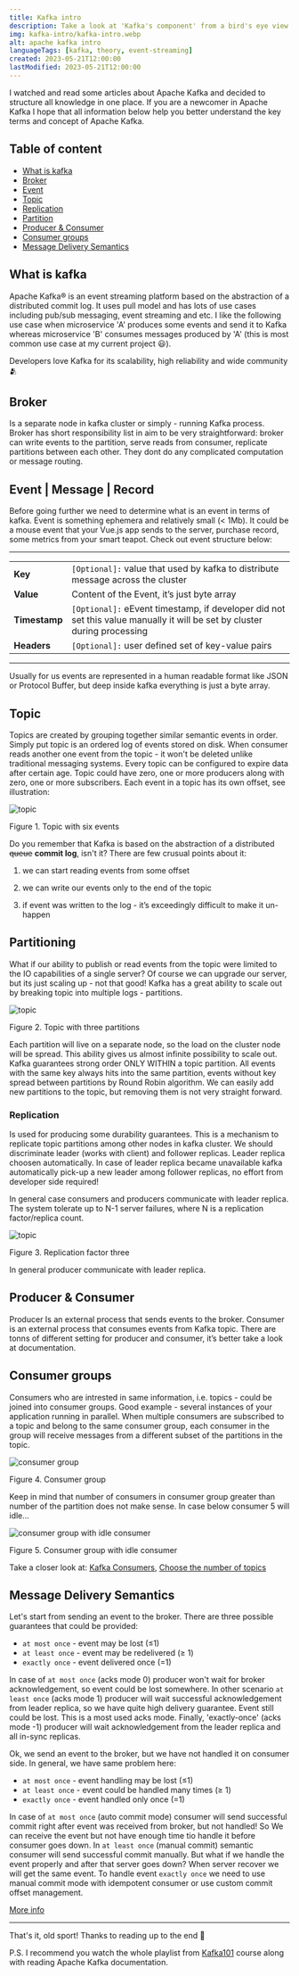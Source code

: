 ```yaml
---
title: Kafka intro
description: Take a look at 'Kafka's component' from a bird's eye view
img: kafka-intro/kafka-intro.webp
alt: apache kafka intro
languageTags: [kafka, theory, event-streaming]
created: 2023-05-21T12:00:00
lastModified: 2023-05-21T12:00:00
---
```

I watched and read some articles about Apache Kafka and decided to structure all knowledge in one place. If you are a
newcomer in Apache Kafka I hope that all information below help you better understand the key terms and concept of
Apache Kafka.

## Table of content

- [What is kafka](#what-is-kafka)
- [Broker](#broker)
- [Event](#event--message--record)
- [Topic](#topic)
- [Replication](#replication)
- [Partition](#partitioning)
- [Producer & Consumer](#producer--consumer)
- [Consumer groups](#consumer-groups)
- [Message Delivery Semantics](#message-delivery-semantics)

## What is kafka

Apache Kafka® is an event streaming platform based on the abstraction of a distributed commit log.
It uses pull model and has lots of use cases including pub/sub messaging, event streaming and etc. I like the following
use case when microservice 'A' produces some events and send it to Kafka whereas microservice 'B' consumes messages
produced by 'A' (this is most common use case at my current project 😃).

Developers love Kafka for its scalability, high reliability and wide community 🫂

## Broker

Is a separate node in kafka cluster or simply - running Kafka process. Broker has short responsibility list in aim to be
very straightforward: broker can write events to the partition, serve reads from consumer, replicate partitions between
each other. They dont do any complicated computation or message routing.

## Event | Message | Record

Before going further we need to determine what is an event in terms of kafka. Event is something ephemera and relatively
small (< 1Mb). It could be a mouse event that your Vue.js app sends to the server, purchase record, some metrics from
your smart teapot. Check out event structure below:
_____

|               |                                                                                                                          |
|---------------|--------------------------------------------------------------------------------------------------------------------------|
| **Key**       | `[Optional]:` value that used by kafka to distribute message across the cluster                                          |
| **Value**     | Content of the Event, it’s just byte array                                                                               |
| **Timestamp** | `[Optional]:` eEvent timestamp, if developer did not set this value manually it will be set by cluster during processing |
| **Headers**   | `[Optional]:` user defined set of key-value pairs                                                                        |

_____
Usually for us events are represented in a human readable format like JSON or Protocol Buffer, but
deep inside kafka everything is just a byte array.

## Topic

Topics are created by grouping together similar semantic events in order. Simply put topic is an ordered log of events
stored on disk. When consumer reads another one event from the topic - it won't be deleted unlike traditional messaging
systems. Every topic can be configured to expire data after certain age. Topic could have zero, one or more producers
along with zero, one or more subscribers. Each event in a topic has its own offset, see illustration:

<img src="/articles/kafka-intro/topic.png" alt="topic"/>
<p class="text-center img-alt m-t-0">Figure 1. Topic with six events</p>

Do you remember that Kafka is based on the abstraction of a distributed ~~queue~~ **commit log**, isn't it? There are
few crusual points about it:

1) we can start reading events from some offset

2) we can write our events only to the end of the topic

3) if event was written to the log - it’s exceedingly difficult to make it un-happen

## Partitioning

What if our ability to publish or read events from the topic were limited to the IO capabilities of a single server? Of
course we can upgrade our server, but its just scaling up - not that good! Kafka has a great ability to scale out by
breaking topic into multiple logs - partitions.

<img src="/articles/kafka-intro/partition.png" alt="topic"/>
<p class="text-center img-alt m-t-0">Figure 2. Topic with three partitions</p>

Each partition will live on a separate node, so the load on the cluster
node will be spread. This ability gives us almost infinite possibility to scale out. Kafka guarantees strong order ONLY
WITHIN a topic partition. All events with the same key always hits into the same
partition, events without key spread between partitions by Round Robin algorithm. We can easily add new partitions to
the topic, but removing them is not very straight forward.

### Replication

Is used for producing some durability guarantees. This is a mechanism to replicate topic partitions among other nodes in
kafka cluster. We should discriminate leader (works with client) and follower replicas. Leader replica choosen
automatically. In case of leader replica became unavailable kafka automatically pick-up a new leader among follower
replicas, no effort from developer side required!

In general case consumers and producers communicate with leader replica. The system tolerate up to N-1 server failures,
where N is a replication factor/replica count.

<img src="/articles/kafka-intro/replication.png" alt="topic"/>
<p class="text-center img-alt m-t-0">Figure 3. Replication factor three</p>

In general producer communicate with leader replica.

## Producer & Consumer

Producer Is an external process that sends events to the broker. Consumer is an external process that consumes events
from Kafka topic. There are tonns of different setting for producer and consumer, it’s better take a look at
documentation.

## Consumer groups

Consumers who are intrested in same information, i.e. topics - could be joined into consumer groups. Good example -
several instances of your application running in parallel. When multiple consumers are subscribed to a topic and belong
to the same consumer group, each consumer in the group will receive messages from a different subset of the partitions
in the topic.

<img src="/articles/kafka-intro/consumer-group.png" alt="consumer group" style="max-width: 100%;"/>
<p class="text-center img-alt m-t-0">Figure 4. Consumer group</p>

Keep in mind that number of consumers in consumer group greater than number of the partition does not make sense. In
case below consumer 5 will idle…

<img src="/articles/kafka-intro/consumer-group-idle.png" alt="consumer group with idle consumer"/>
<p class="text-center img-alt m-t-0">Figure 5. Consumer group with idle consumer</p>

Take a closer look at:
<a href="https://www.oreilly.com/library/view/kafka-the-definitive/9781491936153/ch04.html">Kafka Consumers</a>,
<a href="https://www.confluent.io/blog/how-choose-number-topics-partitions-kafka-cluster/">Choose the number of
topics</a>

## Message Delivery Semantics

Let's start from sending an event to the broker. There are three possible guarantees that could be provided:

- `at most once` - event may be lost (≤1)
- `at least once` - event may be redelivered (≥ 1)
- `exactly once` - event delivered once (=1)

In case of `at most once` (acks mode 0) producer won't wait for broker acknowledgement, so event could be lost
somewhere.
In other scenario `at least once` (acks mode 1) producer will wait successful acknowledgement from leader replica, so we
have quite high delivery guarantee. Event still could be lost. This is a most used acks mode. Finally, 'exactly-once'
(acks mode -1) producer will wait acknowledgement from the leader replica and all in-sync replicas.

Ok, we send an event to the broker, but we have not handled it on consumer side. In general, we have same problem here:

- `at most once` - event handling may be lost (≤1)
- `at least once` - event could be handled many times (≥ 1)
- `exactly once` - event handled only once (=1)

In case of `at most once` (auto commit mode) consumer will send successful commit right after event was received from
broker, but not handled! So We can receive the event but not have enough time tio handle it before consumer goes down.
In `at least once` (manual commit) semantic consumer will send successful commit manually. But what if we handle the
event properly and after that server goes down? When server recover we will get the same event. To handle event
`exactly once` we need to use manual commit mode with idempotent consumer or use custom commit offset management.

<p class="text-right">
    <a href="https://kafka.apache.org/08/documentation.html#semantics">More info</a>
</p>

____________

That's it, old sport! Thanks to reading up to the end 🙇‍

P.S. I recommend you watch the whole playlist from [Kafka101](https://developer.confluent.io/learn-kafka/) course along
with reading Apache Kafka documentation.